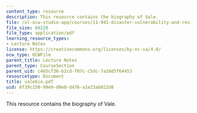 ```yaml
---
content_type: resource
description: This resource contains the biography of Vale.
file: /ol-ocw-studio-app/courses/11-941-disaster-vulnerability-and-resilience-spring-2005/6f39c15099e9d0e0d476a1e23ab022d8_valebio.pdf
file_size: 66228
file_type: application/pdf
learning_resource_types:
- Lecture Notes
license: https://creativecommons.org/licenses/by-nc-sa/4.0/
ocw_type: OCWFile
parent_title: Lecture Notes
parent_type: CourseSection
parent_uid: c465cf36-b2cd-f07c-c5dc-7a10d5f64453
resourcetype: Document
title: valebio.pdf
uid: 6f39c150-99e9-d0e0-d476-a1e23ab022d8
---
```

This resource contains the biography of Vale.